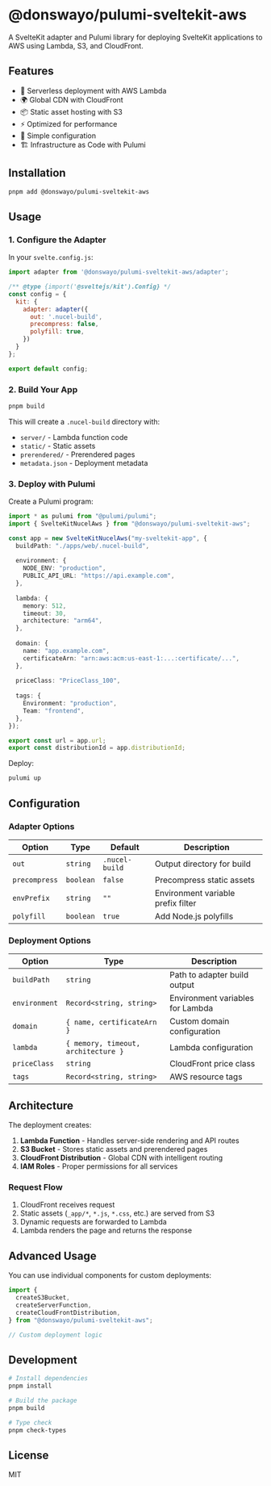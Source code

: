 # @donswayo/pulumi-sveltekit-aws

A SvelteKit adapter and Pulumi library for deploying SvelteKit applications to AWS using Lambda, S3, and CloudFront.

## Features

- 🚀 Serverless deployment with AWS Lambda
- 🌍 Global CDN with CloudFront
- 📦 Static asset hosting with S3
- ⚡ Optimized for performance
- 🔧 Simple configuration
- 🏗️ Infrastructure as Code with Pulumi

## Installation

```bash
pnpm add @donswayo/pulumi-sveltekit-aws
```

## Usage

### 1. Configure the Adapter

In your `svelte.config.js`:

```javascript
import adapter from '@donswayo/pulumi-sveltekit-aws/adapter';

/** @type {import('@sveltejs/kit').Config} */
const config = {
  kit: {
    adapter: adapter({
      out: '.nucel-build',
      precompress: false,
      polyfill: true,
    })
  }
};

export default config;
```

### 2. Build Your App

```bash
pnpm build
```

This will create a `.nucel-build` directory with:
- `server/` - Lambda function code
- `static/` - Static assets
- `prerendered/` - Prerendered pages
- `metadata.json` - Deployment metadata

### 3. Deploy with Pulumi

Create a Pulumi program:

```typescript
import * as pulumi from "@pulumi/pulumi";
import { SvelteKitNucelAws } from "@donswayo/pulumi-sveltekit-aws";

const app = new SvelteKitNucelAws("my-sveltekit-app", {
  buildPath: "./apps/web/.nucel-build",
  
  environment: {
    NODE_ENV: "production",
    PUBLIC_API_URL: "https://api.example.com",
  },
  
  lambda: {
    memory: 512,
    timeout: 30,
    architecture: "arm64",
  },
  
  domain: {
    name: "app.example.com",
    certificateArn: "arn:aws:acm:us-east-1:...:certificate/...",
  },
  
  priceClass: "PriceClass_100",
  
  tags: {
    Environment: "production",
    Team: "frontend",
  },
});

export const url = app.url;
export const distributionId = app.distributionId;
```

Deploy:

```bash
pulumi up
```

## Configuration

### Adapter Options

| Option | Type | Default | Description |
|--------|------|---------|-------------|
| `out` | `string` | `.nucel-build` | Output directory for build |
| `precompress` | `boolean` | `false` | Precompress static assets |
| `envPrefix` | `string` | `""` | Environment variable prefix filter |
| `polyfill` | `boolean` | `true` | Add Node.js polyfills |

### Deployment Options

| Option | Type | Description |
|--------|------|-------------|
| `buildPath` | `string` | Path to adapter build output |
| `environment` | `Record<string, string>` | Environment variables for Lambda |
| `domain` | `{ name, certificateArn }` | Custom domain configuration |
| `lambda` | `{ memory, timeout, architecture }` | Lambda configuration |
| `priceClass` | `string` | CloudFront price class |
| `tags` | `Record<string, string>` | AWS resource tags |

## Architecture

The deployment creates:

1. **Lambda Function** - Handles server-side rendering and API routes
2. **S3 Bucket** - Stores static assets and prerendered pages
3. **CloudFront Distribution** - Global CDN with intelligent routing
4. **IAM Roles** - Proper permissions for all services

### Request Flow

1. CloudFront receives request
2. Static assets (`_app/*`, `*.js`, `*.css`, etc.) are served from S3
3. Dynamic requests are forwarded to Lambda
4. Lambda renders the page and returns the response

## Advanced Usage

You can use individual components for custom deployments:

```typescript
import {
  createS3Bucket,
  createServerFunction,
  createCloudFrontDistribution,
} from "@donswayo/pulumi-sveltekit-aws";

// Custom deployment logic
```

## Development

```bash
# Install dependencies
pnpm install

# Build the package
pnpm build

# Type check
pnpm check-types
```

## License

MIT